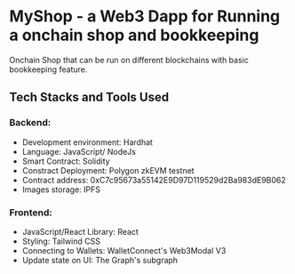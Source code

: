 # MyShop - a Web3 Dapp for Running a onchain shop and bookkeeping

Onchain Shop that can be run on different blockchains with basic bookkeeping feature.

## Tech Stacks and Tools Used

### Backend:

- Development environment: Hardhat
- Language: JavaScript/ NodeJs
- Smart Contract: Solidity
- Constract Deployment: Polygon zkEVM testnet
- Contract address: 0xC7c95673a55142E9D97D119529d2Ba983dE9B062
- Images storage: IPFS

### Frontend:

- JavaScript/React Library: React
- Styling: Tailwind CSS
- Connecting to Wallets: WalletConnect's Web3Modal V3
- Update state on UI: The Graph's subgraph
